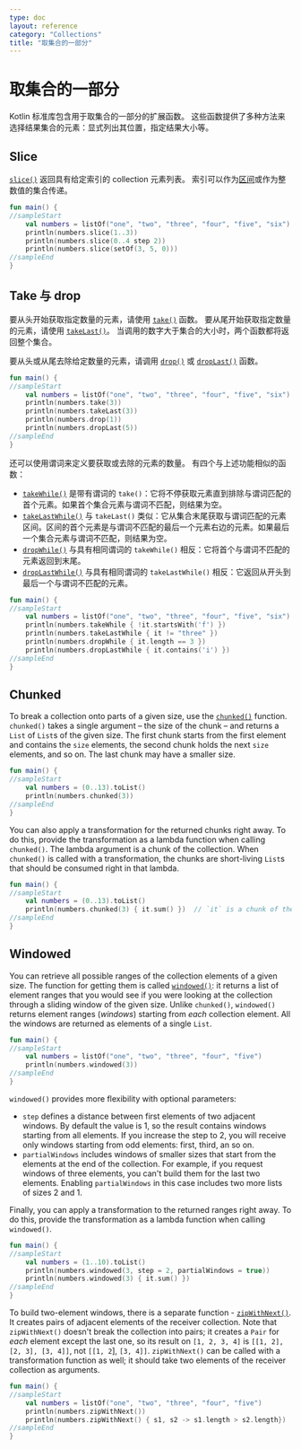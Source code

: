```yaml
---
type: doc
layout: reference
category: "Collections"
title: "取集合的一部分"
---
```


# 取集合的一部分

Kotlin 标准库包含用于取集合的一部分的扩展函数。
这些函数提供了多种方法来选择结果集合的元素：显式列出其位置，指定结果大小等。

## Slice

[`slice()`](https://kotlinlang.org/api/latest/jvm/stdlib/kotlin.collections/slice.html) 返回具有给定索引的 collection 元素列表。
索引可以作为[区间](ranges.html)或作为整数值的集合传递。

<div class="sample" markdown="1" theme="idea" data-min-compiler-version="1.3">

```kotlin
fun main() {
//sampleStart    
    val numbers = listOf("one", "two", "three", "four", "five", "six")    
    println(numbers.slice(1..3))
    println(numbers.slice(0..4 step 2))
    println(numbers.slice(setOf(3, 5, 0)))    
//sampleEnd
}
```
</div>

## Take 与 drop

要从头开始获取指定数量的元素，请使用 [`take()`](https://kotlinlang.org/api/latest/jvm/stdlib/kotlin.collections/take.html) 函数。
要从尾开始获取指定数量的元素，请使用 [`takeLast()`](https://kotlinlang.org/api/latest/jvm/stdlib/kotlin.collections/take-last.html)。
当调用的数字大于集合的大小时，两个函数都将返回整个集合。

要从头或从尾去除给定数量的元素，请调用 [`drop()`](https://kotlinlang.org/api/latest/jvm/stdlib/kotlin.collections/drop.html) 或 [`dropLast()`](https://kotlinlang.org/api/latest/jvm/stdlib/kotlin.collections/drop-last.html) 函数。

<div class="sample" markdown="1" theme="idea" data-min-compiler-version="1.3">

```kotlin
fun main() {
//sampleStart
    val numbers = listOf("one", "two", "three", "four", "five", "six")
    println(numbers.take(3))
    println(numbers.takeLast(3))
    println(numbers.drop(1))
    println(numbers.dropLast(5))
//sampleEnd
}
```
</div>

还可以使用谓词来定义要获取或去除的元素的数量。
有四个与上述功能相似的函数：

* [`takeWhile()`](https://kotlinlang.org/api/latest/jvm/stdlib/kotlin.collections/take-while.html) 是带有谓词的 `take()`：它将不停获取元素直到排除与谓词匹配的首个元素。如果首个集合元素与谓词不匹配，则结果为空。
* [`takeLastWhile()`](https://kotlinlang.org/api/latest/jvm/stdlib/kotlin.collections/take-last-while.html) 与 `takeLast()` 类似：它从集合末尾获取与谓词匹配的元素区间。区间的首个元素是与谓词不匹配的最后一个元素右边的元素。如果最后一个集合元素与谓词不匹配，则结果为空。
* [`dropWhile()`](https://kotlinlang.org/api/latest/jvm/stdlib/kotlin.collections/drop-while.html) 与具有相同谓词的 `takeWhile()` 相反：它将首个与谓词不匹配的元素返回到末尾。
* [`dropLastWhile()`](https://kotlinlang.org/api/latest/jvm/stdlib/kotlin.collections/drop-last-while.html) 与具有相同谓词的 `takeLastWhile()` 相反：它返回从开头到最后一个与谓词不匹配的元素。

<div class="sample" markdown="1" theme="idea" data-min-compiler-version="1.3">

```kotlin
fun main() {
//sampleStart
    val numbers = listOf("one", "two", "three", "four", "five", "six")
    println(numbers.takeWhile { !it.startsWith('f') })
    println(numbers.takeLastWhile { it != "three" })
    println(numbers.dropWhile { it.length == 3 })
    println(numbers.dropLastWhile { it.contains('i') })
//sampleEnd
}
```
</div>

## Chunked

To break a collection onto parts of a given size, use the [`chunked()`](https://kotlinlang.org/api/latest/jvm/stdlib/kotlin.collections/chunked.html) function.
`chunked()` takes a single argument – the size of the chunk – and returns a `List` of `List`s of the given size.
The first chunk starts from the first element and contains the `size` elements, the second chunk holds the next `size` elements, and so on.
The last chunk may have a smaller size. 

<div class="sample" markdown="1" theme="idea" data-min-compiler-version="1.3">

```kotlin
fun main() {
//sampleStart
    val numbers = (0..13).toList()
    println(numbers.chunked(3))
//sampleEnd
}
```
</div>

You can also apply a transformation for the returned chunks right away.
To do this, provide the transformation as a lambda function when calling `chunked()`.
The lambda argument is a chunk of the collection. When `chunked()` is called with a transformation,
the chunks are short-living `List`s that should be consumed right in that lambda.  

<div class="sample" markdown="1" theme="idea" data-min-compiler-version="1.3">

```kotlin
fun main() {
//sampleStart
    val numbers = (0..13).toList() 
    println(numbers.chunked(3) { it.sum() })  // `it` is a chunk of the original collection
//sampleEnd
}
```
</div>

## Windowed

You can retrieve all possible ranges of the collection elements of a given size.
The function for getting them is called [`windowed()`](https://kotlinlang.org/api/latest/jvm/stdlib/kotlin.collections/windowed.html): it returns a list of element ranges that you would see if you were looking at the collection through a sliding window of the given size.
Unlike `chunked()`,  `windowed()` returns element ranges (_windows_) starting from *each* collection element.
All the windows are returned as elements of a single `List`.

<div class="sample" markdown="1" theme="idea" data-min-compiler-version="1.3">

```kotlin
fun main() {
//sampleStart
    val numbers = listOf("one", "two", "three", "four", "five")    
    println(numbers.windowed(3))
//sampleEnd
}
```
</div>

`windowed()` provides more flexibility with optional parameters:

* `step` defines a distance between first elements of two adjacent windows. By default the value is 1, so the result contains windows starting from all elements. If you increase the step to 2, you will receive only windows starting from odd elements: first, third, an so on.
* `partialWindows` includes windows of smaller sizes that start from the elements at the end of the collection. For example, if you request windows of three elements, you can't build them for the last two elements. Enabling `partialWindows` in this case includes two more lists of sizes 2 and 1.

Finally, you can apply a transformation to the returned ranges right away.
To do this, provide the transformation as a lambda function when calling `windowed()`.

<div class="sample" markdown="1" theme="idea" data-min-compiler-version="1.3">

```kotlin
fun main() {
//sampleStart
    val numbers = (1..10).toList()
    println(numbers.windowed(3, step = 2, partialWindows = true))
    println(numbers.windowed(3) { it.sum() })
//sampleEnd
}
```
</div>

To build two-element windows, there is a separate function - [`zipWithNext()`](https://kotlinlang.org/api/latest/jvm/stdlib/kotlin.collections/zip-with-next.html).
It creates pairs of adjacent elements of the receiver collection.
Note that `zipWithNext()` doesn't break the collection into pairs; it creates a `Pair` for _each_ element except the last one, so its result on `[1, 2, 3, 4]` is `[[1, 2], [2, 3], [3, 4]]`, not `[[1, 2`], `[3, 4]]`.
`zipWithNext()` can be called with a transformation function as well; it should take two elements of the receiver collection as arguments.

<div class="sample" markdown="1" theme="idea" data-min-compiler-version="1.3">

```kotlin
fun main() {
//sampleStart
    val numbers = listOf("one", "two", "three", "four", "five")    
    println(numbers.zipWithNext())
    println(numbers.zipWithNext() { s1, s2 -> s1.length > s2.length})
//sampleEnd
}
```
</div>

